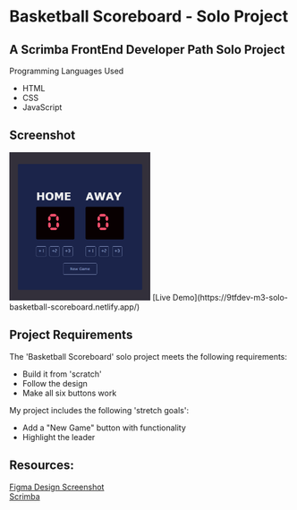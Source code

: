 # Basketball Scoreboard - Solo Project

## A Scrimba FrontEnd Developer Path Solo Project
Programming Languages Used
<ul>
<li>HTML</li>
<li>CSS</li>
<li>JavaScript</li>
</ul>
 
## Screenshot
 <img src="Scoreboard Screenshot.png" width=50% height=50%>
 [Live Demo](https://9tfdev-m3-solo-basketball-scoreboard.netlify.app/)
 
## Project Requirements
 The 'Basketball Scoreboard' solo project meets the following requirements:
 <ul>
 <li>Build it from 'scratch'</li>
 <li>Follow the design</li>
 <li>Make all six buttons work</li>
 </ul>

 My project includes the following 'stretch goals':
 <ul>
 <li>Add a "New Game" button with functionality</li>
 <li>Highlight the leader</li>
 </ul>
 
## Resources:
 
 [Figma Design Screenshot](https://github.com/famanakis/m3-solo-basketball-scoreboard/blob/main/figma-design.png)<br>
 [Scrimba](https://scrimba.com/)
 
